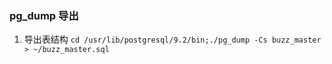 ### pg_dump 导出


1. 导出表结构 `cd /usr/lib/postgresql/9.2/bin;./pg_dump -Cs buzz_master > ~/buzz_master.sql`

